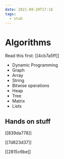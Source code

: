 ```yaml
---
date: 2021-09-20T17:18
tags: 
  - stub
---
```


# Algorithms

Read this first: [[4cb7a5ff]] 

- Dynamic Programming
- Graph
- Array
- String
- Bitwise operations
- Heap
- Tree
- Matrix
- Lists

## Hands on stuff

[[839da778]]

[[7d823d37]]

[[2815c6be]]
